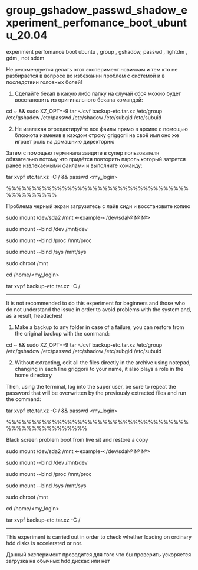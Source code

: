 # group_gshadow_passwd_shadow_experiment_perfomance_boot_ubuntu_20.04
experiment perfomance boot ubuntu , group , gshadow, passwd , lightdm , gdm , not sddm

Не рекомендуется делать этот эксперимент новичкам и тем кто не разбирается в вопросе во избежании проблем с системой и в последствии головных болей!

1) Сделайте бекап в какую либо папку на случай сбоя можно будет восстановить из оригинального бекапа командой: 

cd ~ && sudo XZ_OPT=-9 tar -Jcvf backup-etc.tar.xz /etc/group  /etc/gshadow /etc/passwd /etc/shadow /etc/subgid /etc/subuid


2) Не извлекая отредактируйте все фаилы прямо в архиве с помощью блокнота  изменив в каждом строку griggorii на своё имя оно же играет роль на домашнию директорию

Затем c помощью терминала заидите в супер пользователя обязательно потому что придётся повторить пароль который затрется ранее извлекаемыми фаилами и выполните команду:

tar xvpf etc.tar.xz -C / && passwd <my_login>

%%%%%%%%%%%%%%%%%%%%%%%%%%%%%%%%%%%%%%%%%%%%%%

Проблема черный экран загрузитесь с лайв сиди и восстановите копию

sudo mount /dev/sda2 /mnt                                      <-example-</dev/sda№ № №> 

sudo mount --bind /dev /mnt/dev 

sudo mount --bind /proc /mnt/proc 

sudo mount --bind /sys /mnt/sys 

sudo chroot /mnt

cd /home/<my_login>

tar xvpf backup-etc.tar.xz -C /

__________________________________________________________________________________________________________________________________________________________________
It is not recommended to do this experiment for beginners and those who do not understand the issue in order to avoid problems with the system and, as a result, headaches!


1) Make a backup to any folder in case of a failure, you can restore from the original backup with the command:

cd ~ && sudo XZ_OPT=-9 tar -Jcvf backup-etc.tar.xz /etc/group  /etc/gshadow /etc/passwd /etc/shadow /etc/subgid /etc/subuid

2) Without extracting, edit all the files directly in the archive using notepad, changing in each line griggorii to your name, it also plays a role in the home directory

Then, using the terminal, log into the super user, be sure to repeat the password that will be overwritten by the previously extracted files and run the command:

tar xvpf etc.tar.xz -C / && passwd <my_login>

%%%%%%%%%%%%%%%%%%%%%%%%%%%%%%%%%%%%%%%%%%%%%%%%%%%%


Black screen problem boot from live sit and restore a copy

sudo mount /dev/sda2 /mnt                                      <-example-</dev/sda№ № №> 

sudo mount --bind /dev /mnt/dev 

sudo mount --bind /proc /mnt/proc 

sudo mount --bind /sys /mnt/sys 

sudo chroot /mnt

cd /home/<my_login>

tar xvpf backup-etc.tar.xz -C /

___________________________________________________________________________________________________________________________________________________________________

This experiment is carried out in order to check whether loading on ordinary hdd disks is accelerated or not.

Данный эксперимент проводится для того что бы проверить ускоряется загрузка на обычных hdd дисках или нет



